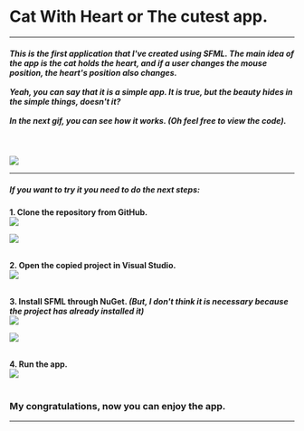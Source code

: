 # Cat With Heart or The cutest app.
<hr>

##### This is the first application that I've created using SFML. The main idea of the app is the cat holds the heart, and if a user changes the mouse position, the heart's position also changes.<br><br> Yeah, you can say that it is a simple app. It is true, but the beauty hides in the simple things, doesn't it? <br><br> In the next gif, you can see how it works. <i>(Oh feel free to view the code)</i>.
<br>

![](https://github.com/danylevych/data-souorce/blob/master/CatWithHeart/work.gif)

<hr>

##### If you want to try it you need to do the next steps:
<b>1. Clone the repository from GitHub.</b>
<br>
![](https://github.com/danylevych/data-souorce/blob/master/CatWithHeart/1.png)
<br>

![](https://github.com/danylevych/data-souorce/blob/master/CatWithHeart/2.png)
<br><br>

<b>2. Open the copied project in Visual Studio.</b>
<br>
![](https://github.com/danylevych/data-souorce/blob/master/CatWithHeart/3.png)
<br><br>

<b>3. Install SFML through NuGet. <i>(But, I don't think it is necessary because the project has already installed it)</i></b>
<br>
![](https://github.com/danylevych/data-souorce/blob/master/CatWithHeart/4.png)
<br>

![](https://github.com/danylevych/data-souorce/blob/master/CatWithHeart/5.png)
<br><br>

<b>4. Run the app.</b>
<br>
![](https://github.com/danylevych/data-souorce/blob/master/CatWithHeart/6.png)
<br><br>



### My congratulations, now you can enjoy the app.
<hr>
